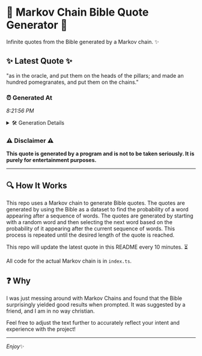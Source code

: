 # 📖 Markov Chain Bible Quote Generator 📖

Infinite quotes from the Bible generated by a Markov chain. ✨

## ✨ Latest Quote ✨
"as in the oracle, and put them on the heads of the pillars; and made an hundred pomegranates, and put them on the chains."

### ⏰ Generated At
*8:21:56 PM*

<details>
    <summary>🛠️ Generation Details</summary>
    <p>
        <strong>🌱 Seed:</strong> as<br>
        <strong>🔄 Iterations:</strong> 23<br>
        <strong>📜 Context History:</strong><br>[ as ]: in<br>[ as, in ]: the<br>[ as, in, the ]: oracle,<br>[ as, in, the, oracle, ]: and<br>[ as, in, the, oracle,, and ]: put<br>[ as, in, the, oracle,, and, put ]: them<br>[ in, the, oracle,, and, put, them ]: on<br>[ the, oracle,, and, put, them, on ]: the<br>[ oracle,, and, put, them, on, the ]: heads<br>[ and, put, them, on, the, heads ]: of<br>[ put, them, on, the, heads, of ]: the<br>[ them, on, the, heads, of, the ]: pillars;<br>[ on, the, heads, of, the, pillars; ]: and<br>[ the, heads, of, the, pillars;, and ]: made<br>[ heads, of, the, pillars;, and, made ]: an<br>[ of, the, pillars;, and, made, an ]: hundred<br>[ the, pillars;, and, made, an, hundred ]: pomegranates,<br>[ pillars;, and, made, an, hundred, pomegranates, ]: and<br>[ and, made, an, hundred, pomegranates,, and ]: put<br>[ made, an, hundred, pomegranates,, and, put ]: them<br>[ an, hundred, pomegranates,, and, put, them ]: on<br>[ hundred, pomegranates,, and, put, them, on ]: the<br>[ pomegranates,, and, put, them, on, the ]: chains.<br>
    </p>
</details>

### ⚠️ Disclaimer ⚠️
**This quote is generated by a program and is not to be taken seriously. It is purely for entertainment purposes.**

---

## 🔍 How It Works

This repo uses a Markov chain to generate Bible quotes. The quotes are generated by using the Bible as a dataset to find the probability of a word appearing after a sequence of words. The quotes are generated by starting with a random word and then selecting the next word based on the probability of it appearing after the current sequence of words. This process is repeated until the desired length of the quote is reached.

This repo will update the latest quote in this README every 10 minutes. ⏳

All code for the actual Markov chain is in `index.ts`.

## ❓ Why

I was just messing around with Markov Chains and found that the Bible surprisingly yielded good results when prompted. 
It was suggested by a friend, and I am in no way christian.

Feel free to adjust the text further to accurately reflect your intent and experience with the project!

---

*Enjoy*✨
